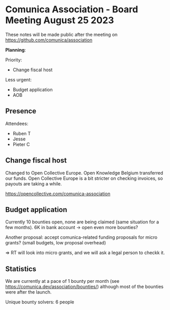# Comunica Association - Board Meeting August 25 2023

These notes will be made public after the meeting on https://github.com/comunica/association

**Planning**:

Priority:

- Change fiscal host

Less urgent:

- Budget application
- AOB

## Presence

Attendees:
- Ruben T
- Jesse
- Pieter C


## Change fiscal host

Changed to Open Collective Europe.
Open Knowledge Belgium transferred our funds.
Open Collective Europe is a bit stricter on checking invoices, so payouts are taking a while.

https://opencollective.com/comunica-association

## Budget application

Currently 10 bounties open, none are being claimed (same situation for a few months).
6K in bank account -> open even more bounties?

Another proposal: accept comunica-related funding proposals for micro grants? (small budgets, low proposal overhead)

=> RT will look into micro grants, and we will ask a legal person to checkk it.

## Statistics

We are currently at a pace of 1 bounty per month (see https://comunica.dev/association/bounties/) although most of the bounties were after the launch.

Unique bounty solvers: 6 people

